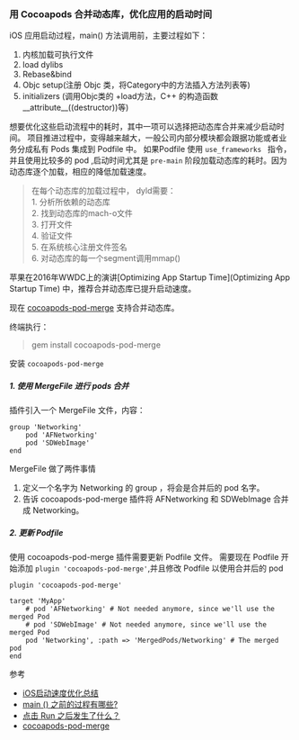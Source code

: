 ### 用 Cocoapods 合并动态库，优化应用的启动时间

iOS 应用启动过程，main() 方法调用前，主要过程如下：

1. 内核加载可执行文件
2. load dylibs
3.	Rebase&bind
4. Objc setup(注册 Objc 类，将Category中的方法插入方法列表等) 
5. initializers (调用Objc类的 +load方法，C++ 的构造函数\_\_attribute__((destructor))等)


想要优化这些启动流程中的耗时，其中一项可以选择把动态库合并来减少启动时间。
项目推进过程中，变得越来越大，一般公司内部分模块都会跟据功能或者业务分成私有 Pods 集成到 Podfile 中。
如果Podfile 使用 `use_frameworks ` 指令，并且使用比较多的 pod ,启动时间尤其是 `pre-main` 阶段加载动态库的耗时。因为动态库逐个加载，相应的降低加载速度。

> 在每个动态库的加载过程中， dyld需要： <br>
	1. 分析所依赖的动态库 <br>
	2. 找到动态库的mach-o文件 <br>
	3. 打开文件 <br>
	4. 验证文件 <br>
	5. 在系统核心注册文件签名<br>
	6. 对动态库的每一个segment调用mmap()


苹果在2016年WWDC上的演讲[Optimizing App Startup Time](Optimizing App Startup Time) 中，推荐合并动态库已提升启动速度。

现在 [cocoapods-pod-merge](https://github.com/grab/cocoapods-pod-merge) 支持合并动态库。

终端执行：

>gem install cocoapods-pod-merge 

安装 `cocoapods-pod-merge `


##### 1. 使用 MergeFile 进行 pods 合并
插件引入一个 MergeFile 文件，内容：

<pre><code>group 'Networking'
	pod 'AFNetworking'
	pod 'SDWebImage'
end</code></pre>
MergeFile 做了两件事情
1. 定义一个名字为 Networking 的 group ，将会是合并后的 pod 名字。
2. 告诉 cocoapods-pod-merge 插件将  AFNetworking 和 SDWebImage 合并成 Networking。

##### 2. 更新 Podfile
使用 cocoapods-pod-merge 插件需要更新 Podfile 文件。
需要现在 Podfile 开始添加 `plugin 'cocoapods-pod-merge'`,并且修改 Podfile 以使用合并后的 pod

<pre><code>plugin 'cocoapods-pod-merge'

target 'MyApp'
	# pod 'AFNetworking' # Not needed anymore, since we'll use the merged Pod
	# pod 'SDWebImage' # Not needed anymore, since we'll use the merged Pod
	pod 'Networking', :path => 'MergedPods/Networking' # The merged pod
end</code></pre>







参考

- [iOS启动速度优化总结](https://blog.csdn.net/u013602835/article/details/96429977)
- [main () 之前的过程有哪些?](https://ioscaff.com/articles/191/what-are-the-processes-before-the-03-ios-interview-question-main)
- [点击 Run 之后发生了什么？](https://www.jianshu.com/p/d5cf01424e92)
- [cocoapods-pod-merge](https://github.com/grab/cocoapods-pod-merge)